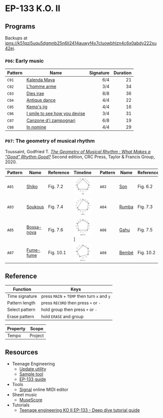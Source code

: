 # EP-133 K.O. II


## Programs

Backups at [ipns://k51qzi5uqu5dgmnb25n6li2414auwyf4x7cluowbhlzn4c6x0abdy222xu42ej](http://ipfs.io/ipns/k51qzi5uqu5dgmnb25n6li2414auwyf4x7cluowbhlzn4c6x0abdy222xu42ej).


### `P06`: Early music

| Pattern | Name                                                                                | Signature | Duration |
| ------- | ----------------------------------------------------------------------------------- | --------: | -------: |
| `C01`   | [Kalenda Maya](images/P06-C01.jpg)                                                  |       6/4 |       21 |
| `C02`   | [L'homme arme](midi/L%27homme%20arme.mid)                                           |       3/4 |       34 |
| `C03`   | [Dies irae](midi/Dies%20irae.mid)                                                   |       8/8 |       36 |
| `C04`   | [Antique dance](midi/Antique%20dance.mid)                                           |       4/4 |       22 |
| `C05`   | [Kemp's jig](midi/Kemp%27s%20jig.mid)                                               |       4/4 |       16 |
| `C06`   | [I smile to see how you devise](midi/I%20smile%20to%20see%20how%20you%20devise.mid) |       3/4 |       31 |
| `C07`   | [Canzone d'i zampognari](midi/Canzone%20d'i%20zampognari.mid)                       |       6/8 |       19 |
| `C08`   | [In nomine](midi/In%20nomine.mid)                                                   |       4/4 |       29 |


### `P07`: The geometry of musical rhythm

Toussaint, Godfried T. *[The Geometry of Musical Rhythm : What Makes a “Good” Rhythm Good?](https://search.worldcat.org/title/1112377436)* Second edition, CRC Press, Taylor & Francis Group, 2020.

| Pattern | Name                              | Reference | Timeline                                       |     | Pattern | Name                    | Reference | Timeline                            |
|---------|-----------------------------------|-----------|------------------------------------------------|-----|---------|-------------------------|-----------|-------------------------------------|
| `A01`   | [Shiko](midi/shiko.mid)           | Fig. 7.2  | ![Shiko timeline](images/shiko.png)            |     | `A02`   | [Son](midi/son.mid)     | Fig. 6.2  | ![Son timeline](images/son.png)     |
| `A03`   | [Soukous](midi/soukous.mid)       | Fig. 7.4  | ![Soukous timeline](images/soukous.png)        |     | `A04`   | [Rumba](midi/rumba.mid) | Fig. 7.3  | ![Rumba timeline](images/rumba.png) |
| `A05`   | [Bossa-nova](midi/bossa-nova.mid) | Fig. 7.6  | ![Bossa-nova timeline](images/bossa-nova.png)] |     | `A06`   | [Gahu](midi/gahu.mid)   | Fig. 7.5  | ![Gahu timeline](images/gahu.png)   |
| `A07`   | [Fume-fume](midi/fume-fume.mid)   | Fig. 10.1 | ![Fume-fume timeline](images/fume-fume.png)    |     | `A08`   | [Bembé](midi/bembe.mid) | Fig. 10.2 | ![Bembé timeline](images/bembe.png) |


## Reference

| Function       | Keys                                        |
| -------------- | ------------------------------------------- |
| Time signature | press `MAIN` + `TEMP` then turn `x` and `y` |
| Pattern length | press `RECORD` then press `+` or `-`        |
| Select pattern | hold group then press `+` or `-`            |
| Erase pattern  | hold `ERASE` and group                      |

| Property | Scope   |
| -------- | ------- |
| Tempo    | Project |


## Resources

- Teenage Engineering
    - [Update utility](https://teenage.engineering/apps/update)
    - [Sample tool](https://teenage.engineering/apps/ep-sample-tool)
    - [EP-133 guide](https://teenage.engineering/guides/ep-133)
- Tools
    - [Signal](https://signal.vercel.app/) online MIDI editor
- Sheet music
    - [MuseScore](https://musescore.com/)
 - Tutorials
    - [Teenage engineering KO II EP-133 - Deep dive tutorial guide](https://youtu.be/czGfzmni7q4)
